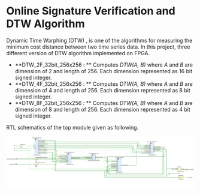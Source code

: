 # Online Signature Verification and DTW Algorithm

Dynamic Time Warphing (DTW) ,  is one of the algorithms for measuring the minimum cost distance between two time series data.  In this project, three different version of DTW algorithm implemented on FPGA. 

- **DTW_2F_32bit_256x256 : ** Computes *DTW(A, B)* where *A* and *B* are dimension of 2 and length of 256. Each dimension represented as 16 bit signed integer.
- **DTW_4F_32bit_256x256 : ** Computes *DTW(A, B)* where *A* and *B* are dimension of 4 and length of 256. Each dimension represented as 8 bit signed integer.
- **DTW_8F_32bit_256x256 : ** Computes *DTW(A, B)* where *A* and *B* are dimension of 8 and length of 256. Each dimension represented as 4 bit signed integer.



RTL schematics of the top module given as following.

<img src="\.github\images\DTW_schematic.png" style="zoom:60%;" />



